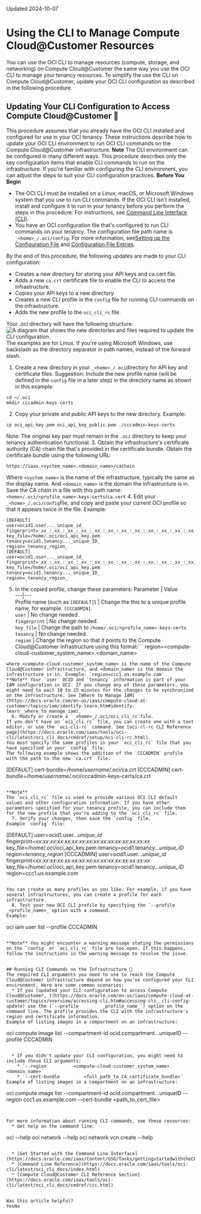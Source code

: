 Updated 2024-10-07
# Using the CLI to Manage Compute Cloud@Customer Resources
You can use the OCI CLI to manage resources (compute, storage, and networking) on Compute Cloud@Customer the same way you use the OCI CLI to manage your tenancy resources. 
To simplify the use the CLI on Compute Cloud@Customer, update your OCI CLI configuration as described in the following procedure.
## Updating Your CLI Configuration to Access Compute Cloud@Customer 🔗 
This procedure assumes that you already have the OCI CLI installed and configured for use in your OCI tenancy. These instructions describe how to update your OCI CLI environment to run OCI CLI commands on the Compute Cloud@Customer infrastructure.
**Note** The CLI environment can be configured in many different ways. This procedure describes only the key configuration items that enable CLI commands to run on the infrastructure. If you're familiar with configuring the CLI environment, you can adjust the steps to suit your CLI configuration practices.
**Before You Begin**
  * The OCI CLI must be installed on a Linux, macOS, or Microsoft Windows system that you use to run CLI commands. If the OCI CLI isn't installed, install and configure it to run in your tenancy before you perform the steps in this procedure. For instructions, see [Command Line Interface (CLI)](https://docs.oracle.com/iaas/Content/API/Concepts/cliconcepts.htm#Command_Line_Interface_CLI).
  * You have an OCI configuration file that's configured to run CLI commands on your tenancy. The configuration file path name is `_<home>_/.oci/config`. For more information, see[Setting up the Configuration File](https://docs.oracle.com/iaas/Content/API/SDKDocs/cliinstall.htm#configfile) and [Configuration File Entries](https://docs.oracle.com/iaas/Content/API/Concepts/sdkconfig.htm#File_Entries).


By the end of this procedure, the following updates are made to your CLI configuration:
  * Creates a new directory for storing your API keys and ca.cert file.
  * Adds a new `ca.crt` certificate file to enable the CLI to access the infrastructure.
  * Copies your API keys to a new directory.
  * Creates a new CLI profile in the `config` file for running CLI commands on the infrastructure.
  * Adds the new profile to the `oci_cli_rc` file.


Your .oci directory will have the following structure:
![A diagram that shows the new directories and files required to update the CLI configuration.](https://docs.oracle.com/en-us/iaas/compute-cloud-at-customer/images/cli-all-directories.png)
The examples are for Linux. If you're using Microsoft Windows, use backslash as the directory separator in path names, instead of the forward slash.
  1. Create a new directory in your `_<home>_/.oci`directory for API key and certificate files.
Suggestion: Include the new profile name (will be defined in the `config` file in a later step) in the directory name as shown in this example:
```
cd ~/.oci
mkdir cccadmin-keys-certs
```

  2. Copy your private and public API keys to the new directory.
Example:
```
cp oci_api_key.pem oci_api_key_public.pem ./cccadmin-keys-certs
```

Note: The original key pair must remain in the `.oci` directory to keep your tenancy authentication functional.
  3. Obtain the infrastructure's certificate authority (CA) chain file that's provided in the certificate bundle.
Obtain the certificate bundle using the following URL:
```
https://iaas.<system_name>.<domain_name>/cachain
```

Where `<system_name>` is the name of the infrastructure, typically the same as the display name. And `<domain_name>` is the domain the infrastructure is in.
Save the CA chain in a file with this path name: `<home>/.oci/<profile_name>-keys-certs`/`ca.cert`
  4. Edit your `_<home>_/.oci/config`file, and copy and paste your current OCI profile so that it appears twice in the file.
Example:
```
[DEFAULT]
user=ocid1.user..._unique_id_
fingerprint=_xx_:_xx_:_xx_:_xx_:_xx_:_xx_:_xx_:_xx_:_xx_:_xx_:_xx_:_xx_:_xx_:_xx_:_xx_:_xx_
key_file=/home/.oci/oci_api_key.pem
tenancy=ocid1.tenancy..._unique_ID_
region=_tenancy_region_
[DEFAULT]
user=ocid1.user..._unique_id_
fingerprint=_xx_:_xx_:_xx_:_xx_:_xx_:_xx_:_xx_:_xx_:_xx_:_xx_:_xx_:_xx_:_xx_:_xx_:_xx_:_xx_
key_file=/home/.oci/oci_api_key.pem
tenancy=ocid1.tenancy..._unique_ID_
region=_tenancy_region_
```

  5. In the copied profile, change these parameters:
Parameter | Value  
---|---  
Profile name (such as `[DEFAULT]`) | Change the this to a unique profile name, for example: `[CCCADMIN]`.  
`user` | No change needed.  
`fingerprint` | No change needed.  
`key_file` | Change the path to `/home/.oci/<profile_name>-keys-certs`  
`tenancy` | No change needed.  
`region` | Change the region so that it points to the Compute Cloud@Customer infrastructure using this format:```
region=<compute-cloud-customer_system_name>.<domain_name>
```
where <compute-cloud-customer_system_name> is the name of the Compute Cloud@Customer infrastructure, and <domain_name> is the domain the infrastructure is in. Example: `region=ccc1.us.example.com`  
**Note** Your `user` OCID and `tenancy` information is part of your IAM configuration in OCI. If you change any of these parameters, you might need to wait 10 to 15 minutes for the changes to be synchronized on the infrastructure. See [Where to Manage IAM](https://docs.oracle.com/en-us/iaas/compute-cloud-at-customer/topics/iam/identify-learn.htm#identify-learn__where_to_manage_iam).
  6. Modify or create a `_<home>_/.oci/oci_cli_rc`file.
If you don't have an `oci_cli_rc` file, you can create one with a text editor, or use the `oci-cli-rc` command. See [oci-cl-rc CLI Reference page](https://docs.oracle.com/iaas/tools/oci-cli/latest/oci_cli_docs/cmdref/setup/oci-cli-rc.html).
You must specify the same profiles in your `oci_cli_rc` file that you have specified in your `config` file. 
The following example shows the addition of the `CCCADMIN` profile with the path to the new `ca.crt` file. 
```
[DEFAULT]
cert-bundle=/home/_username_/.oci/ca.crt
[CCCADMIN]
cert-bundle=/home/_username_/.oci/cccadmin-keys-certs/ca.crt
```

**Note**
The `oci_cli_rc` file is used to provide various OCI CLI default values and other configuration information. If you have other parameters specified for your tenancy profile, you can include them for the new profile that you're adding to the `oci_cli_rc` file.
  7. Verify your changes, then save the `config` file.
Example `config` file:
```
[DEFAULT]
user=ocid1.user..._unique_id_
fingerprint=_xx_:_xx_:_xx_:_xx_:_xx_:_xx_:_xx_:_xx_:_xx_:_xx_:_xx_:_xx_:_xx_:_xx_:_xx_:_xx_
key_file=/home/.oci/oci_api_key.pem
tenancy=ocid1.tenancy..._unique_ID_
region=_tenancy_region_
[CCCADMIN]
user=ocid1.user..._unique_id_
fingerprint=_xx_:_xx_:_xx_:_xx_:_xx_:_xx_:_xx_:_xx_:_xx_:_xx_:_xx_:_xx_:_xx_:_xx_:_xx_:_xx_
key_file=/home/.oci/oci_api_key.pem
tenancy=ocid1.tenancy..._unique_ID_
region=ccc1.us.example.com
```

You can create as many profiles as you like. For example, if you have several infrastructures, you can create a profile for each infrastructure.
  8. Test your new OCI CLI profile by specifying the `--profile _<profile_name>_`option with a command.
Example:
```
oci iam user list --profile CCCADMIN
```

**Note** You might encounter a warning message stating the permissions on the `config` or `oci_cli_rc` file are too open. If this happens, follow the instructions in the warning message to resolve the issue. 


## Running CLI Commands on the Infrastructure 🔗 
The required CLI arguments you need to use to reach the Compute Cloud@Customer infrastructure depend on how you've configured your CLI environment. Here are some common scenarios: 
  * If you [updated your CLI configuration to access Compute Cloud@Customer, ](https://docs.oracle.com/en-us/iaas/compute-cloud-at-customer/topics/overview/accessing-cli.htm#accessing-cli__cli-config-update) use the (`--profile         _profile_name_`) option on the command line. The profile provides the CLI with the infrastructure's region and certificate information.
Example of listing images in a compartment on an infrastructure:
```
oci compute image list --compartment-id ocid.compartment...uniqueID --profile CCCADMIN
```

  * If you didn't update your CLI configuration, you might need to include these CLI arguments:
    * `--region          <compute-cloud-customer_system_name>.<domain_name>`
    * `--cert-bundle         <full_path_to_CA_certificate_bundle>`
Example of listing images in a compartment on an infrastructure:
```
oci compute image list --compartment-id ocid.compartment...uniqueID --region ccc1.us.example.com --cert-bundle <path_to_cert_file>
```


For more information about running CLI commands, see these resources:
  * Get help on the command line:
```
oci --help
oci network --help
oci network vcn create --help
```

  * [Get Started with the Command Line Interface](https://docs.oracle.com/iaas/Content/GSG/Tasks/gettingstartedwiththeCLI.htm)
  * [Command Line Reference](https://docs.oracle.com/iaas/tools/oci-cli/latest/oci_cli_docs/index.html)
  * [Compute Cloud@Customer CLI Reference Section](https://docs.oracle.com/iaas/tools/oci-cli/latest/oci_cli_docs/cmdref/ccc.html)


Was this article helpful?
YesNo

